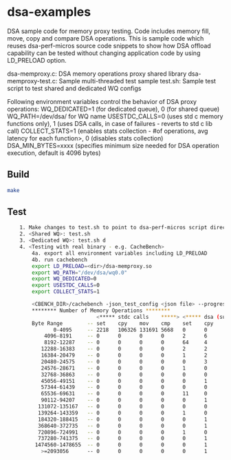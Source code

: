 # dsa-examples
DSA sample code for memory proxy testing. Code includes memory fill, move, copy and compare DSA operations.
This is sample code which reuses dsa-perf-micros source code snippets to show how DSA offload capability 
can be tested without changing application code by using LD_PRELOAD option.

dsa-memproxy.c: DSA memory operations proxy shared library
dsa-memproxy-test.c: Sample multi-threaded test sample
test.sh: Sample test script to test shared and dedicated WQ configs

Following environment variables control the behavior of DSA proxy operations:
	WQ_DEDICATED=1 (for dedicated queue), 0 (for shared queue)
	WQ_PATH=/dev/dsa/<wq> for WQ name
	USESTDC_CALLS=0 (uses std c memory functions only), 1 (uses DSA calls, in case of failures - reverts to std c lib call)
	COLLECT_STATS=1 (enables stats collection - #of operations, avg latency for each function>, 0 (disables stats collection)
	DSA_MIN_BYTES=xxxx (specifies minimum size needed for DSA operation execution, default is 4096 bytes)

## Build

```bash
make
```

## Test
```bash
	1. Make changes to test.sh to point to dsa-perf-micros script directory
	2. <Shared WQ>: test.sh 
	3. <Dedicated WQ>: test.sh d
	4. <Testing with real binary - e.g. CacheBench>
		4a. export all environment variables including LD_PRELOAD
		4b. run cachebench 
		export LD_PRELOAD=<dir>/dsa-memproxy.so
		export WQ_PATH="/dev/dsa/wq0.0"
		export WQ_DEDICATED=0
		export USESTDC_CALLS=0
		export COLLECT_STATS=1

		<CBENCH_DIR>/cachebench -json_test_config <json file> --progress_stats_file=dsaproxy.log --report_api_latency
		******** Number of Memory Operations ********
							 <***** stdc calls    *****> <***** dsa (success) *****> <***** dsa (failed)  *****>
		Byte Range        -- set    cpy    mov    cmp    set    cpy    mov    cmp    set    cpy    mov    cmp
			   0-4095     -- 2218   106326 131691 5668   0      0      0      0      0      0      0      0
			4096-8191     -- 0      0      0      0      2      6      34     0      0      0      0      0
			8192-12287    -- 0      0      0      0      64     4      14     0      0      0      0      0
		   12288-16383    -- 0      0      0      0      2      2      0      0      0      0      0      0
		   16384-20479    -- 0      0      0      0      1      2      10     0      0      0      0      0
		   20480-24575    -- 0      0      0      0      0      3      0      0      0      0      0      0
		   24576-28671    -- 0      0      0      0      1      0      0      0      0      0      0      0
		   32768-36863    -- 0      0      0      0      0      0      6      0      0      0      0      0
		   45056-49151    -- 0      0      0      0      0      1      0      0      0      0      0      0
		   57344-61439    -- 0      0      0      0      0      0      13     0      0      0      0      0
		   65536-69631    -- 0      0      0      0      11     0      4      0      0      0      0      0
		   90112-94207    -- 0      0      0      0      0      1      0      0      0      0      0      0
		  131072-135167   -- 0      0      0      0      0      0      4      0      0      0      0      0
		  139264-143359   -- 0      0      0      0      1      0      0      0      0      0      0      0
		  184320-188415   -- 0      0      0      0      0      1      0      0      0      0      0      0
		  368640-372735   -- 0      0      0      0      0      1      0      0      0      0      0      0
		  720896-724991   -- 0      0      0      0      1      0      0      0      0      0      0      0
		  737280-741375   -- 0      0      0      0      0      1      0      0      0      0      0      0
		 1474560-1478655  -- 0      0      0      0      0      1      0      0      0      0      0      0
		   >=2093056      -- 0      0      0      0      0      1      0      0      0      0      0      0

